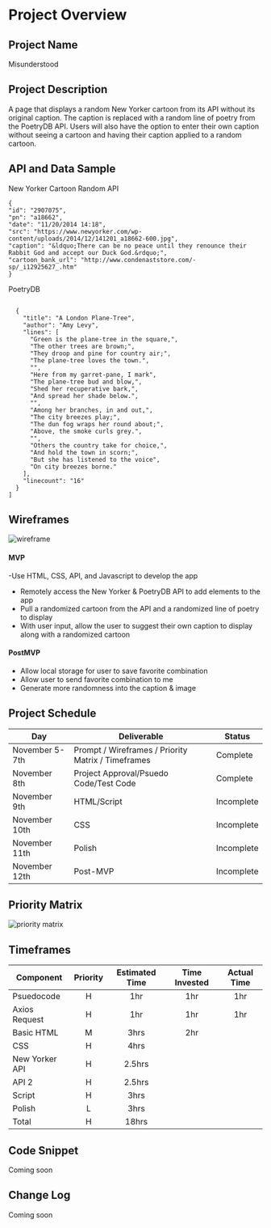 # Project Overview

## Project Name

Misunderstood

## Project Description

A page that displays a random New Yorker cartoon from its API without its original caption. The caption is replaced with a random line of poetry from the PoetryDB API.
Users will also have the option to enter their own caption without seeing a cartoon and having their caption applied to a random cartoon.

## API and Data Sample

New Yorker Cartoon Random API
```
{
"id": "2907075",
"pn": "a18662",
"date": "11/20/2014 14:18",
"src": "https://www.newyorker.com/wp-content/uploads/2014/12/141201_a18662-600.jpg",
"caption": "&ldquo;There can be no peace until they renounce their Rabbit God and accept our Duck God.&rdquo;",
"cartoon_bank_url": "http://www.condenaststore.com/-sp/_i12925627_.htm"
}
```
PoetryDB
```

  {
    "title": "A London Plane-Tree",
    "author": "Amy Levy",
    "lines": [
      "Green is the plane-tree in the square,",
      "The other trees are brown;",
      "They droop and pine for country air;",
      "The plane-tree loves the town.",
      "",
      "Here from my garret-pane, I mark",
      "The plane-tree bud and blow,",
      "Shed her recuperative bark,",
      "And spread her shade below.",
      "",
      "Among her branches, in and out,",
      "The city breezes play;",
      "The dun fog wraps her round about;",
      "Above, the smoke curls grey.",
      "",
      "Others the country take for choice,",
      "And hold the town in scorn;",
      "But she has listened to the voice",
      "On city breezes borne."
    ],
    "linecount": "16"
  }
]
```

## Wireframes

![wireframe](https://i.imgur.com/eIQizA4.png)


#### MVP 

-Use HTML, CSS, API, and Javascript to develop the app
- Remotely access the New Yorker & PoetryDB API to add elements to the app
- Pull a randomized cartoon from the API and a randomized line of poetry to display
- With user input, allow the user to suggest their own caption to display along with a randomized cartoon 

#### PostMVP  

- Allow local storage for user to save favorite combination
- Allow user to send favorite combination to me
- Generate more randomness into the caption & image

## Project Schedule



|  Day | Deliverable | Status
|---|---| ---|
|November 5-7th| Prompt / Wireframes / Priority Matrix / Timeframes | Complete
|November 8th| Project Approval/Psuedo Code/Test Code | Complete
|November 9th | HTML/Script | Incomplete
|November 10th | CSS | Incomplete
|November 11th | Polish | Incomplete
|November 12th| Post-MVP | Incomplete

## Priority Matrix

![priority matrix](https://i.imgur.com/vVX4Bt6.jpg)

## Timeframes


| Component | Priority | Estimated Time | Time Invested | Actual Time |
| --- | :---: |  :---: | :---: | :---: |
|Psuedocode | H | 1hr | 1hr| 1hr |
|Axios Request| H | 1hr | 1hr | 1hr|
| Basic HTML | M | 3hrs| 2hr |  |
| CSS | H | 4hrs|  |  |
| New Yorker API | H | 2.5hrs | |  |
| API 2 | H | 2.5hrs |  | |
| Script | H | 3hrs |  | |
| Polish | L | 3hrs |  |  |
| Total | H | 18hrs|  |  |


## Code Snippet

Coming soon

## Change Log
 Coming soon 